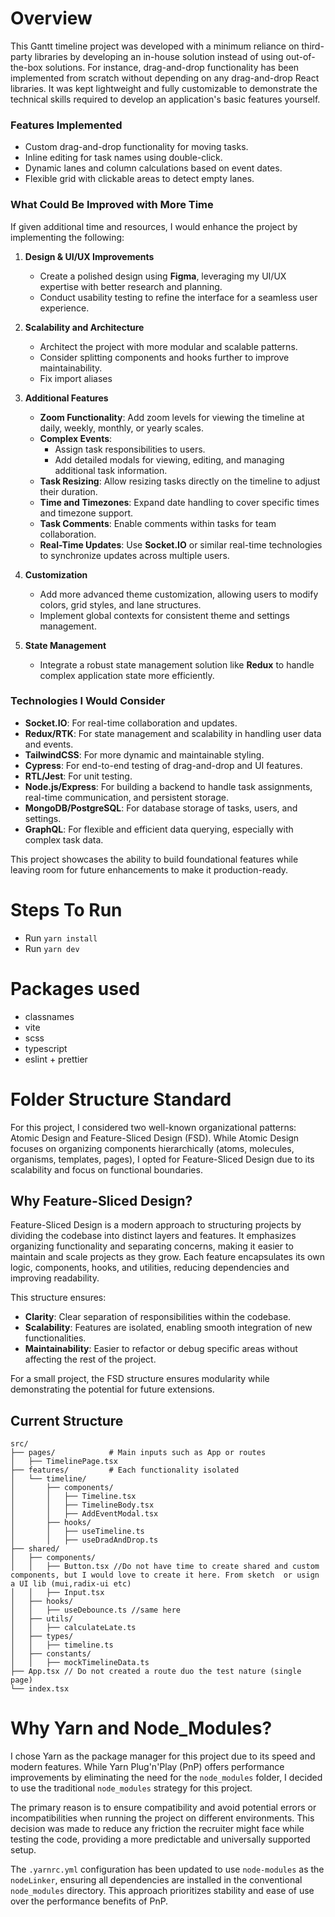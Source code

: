 # Overview

This Gantt timeline project was developed with a minimum reliance on third-party libraries by developing an in-house solution instead of using out-of-the-box solutions. For instance, drag-and-drop functionality has been implemented from scratch without depending on any drag-and-drop React libraries. It was kept lightweight and fully customizable to demonstrate the technical skills required to develop an application's basic features yourself.

### Features Implemented

- Custom drag-and-drop functionality for moving tasks.
- Inline editing for task names using double-click.
- Dynamic lanes and column calculations based on event dates.
- Flexible grid with clickable areas to detect empty lanes.

### What Could Be Improved with More Time

If given additional time and resources, I would enhance the project by implementing the following:

1. **Design & UI/UX Improvements**

   - Create a polished design using **Figma**, leveraging my UI/UX expertise with better research and planning.
   - Conduct usability testing to refine the interface for a seamless user experience.

2. **Scalability and Architecture**

   - Architect the project with more modular and scalable patterns.
   - Consider splitting components and hooks further to improve maintainability.
   - Fix import aliases

3. **Additional Features**

   - **Zoom Functionality**: Add zoom levels for viewing the timeline at daily, weekly, monthly, or yearly scales.
   - **Complex Events**:
     - Assign task responsibilities to users.
     - Add detailed modals for viewing, editing, and managing additional task information.
   - **Task Resizing**: Allow resizing tasks directly on the timeline to adjust their duration.
   - **Time and Timezones**: Expand date handling to cover specific times and timezone support.
   - **Task Comments**: Enable comments within tasks for team collaboration.
   - **Real-Time Updates**: Use **Socket.IO** or similar real-time technologies to synchronize updates across multiple users.

4. **Customization**

   - Add more advanced theme customization, allowing users to modify colors, grid styles, and lane structures.
   - Implement global contexts for consistent theme and settings management.

5. **State Management**
   - Integrate a robust state management solution like **Redux** to handle complex application state more efficiently.

### Technologies I Would Consider

- **Socket.IO**: For real-time collaboration and updates.
- **Redux/RTK**: For state management and scalability in handling user data and events.
- **TailwindCSS**: For more dynamic and maintainable styling.
- **Cypress**: For end-to-end testing of drag-and-drop and UI features.
- **RTL/Jest**: For unit testing.
- **Node.js/Express**: For building a backend to handle task assignments, real-time communication, and persistent storage.
- **MongoDB/PostgreSQL**: For database storage of tasks, users, and settings.
- **GraphQL**: For flexible and efficient data querying, especially with complex task data.

This project showcases the ability to build foundational features while leaving room for future enhancements to make it production-ready.

# Steps To Run

- Run `yarn install`
- Run `yarn dev`

# Packages used

- classnames
- vite
- scss
- typescript
- eslint + prettier

# Folder Structure Standard

For this project, I considered two well-known organizational patterns: Atomic Design and Feature-Sliced Design (FSD). While Atomic Design focuses on organizing components hierarchically (atoms, molecules, organisms, templates, pages), I opted for Feature-Sliced Design due to its scalability and focus on functional boundaries.

## Why Feature-Sliced Design?

Feature-Sliced Design is a modern approach to structuring projects by dividing the codebase into distinct layers and features. It emphasizes organizing functionality and separating concerns, making it easier to maintain and scale projects as they grow. Each feature encapsulates its own logic, components, hooks, and utilities, reducing dependencies and improving readability.

This structure ensures:

- **Clarity**: Clear separation of responsibilities within the codebase.
- **Scalability**: Features are isolated, enabling smooth integration of new functionalities.
- **Maintainability**: Easier to refactor or debug specific areas without affecting the rest of the project.

For a small project, the FSD structure ensures modularity while demonstrating the potential for future extensions.

## Current Structure

```
src/
├── pages/            # Main inputs such as App or routes
│   ├── TimelinePage.tsx
├── features/         # Each functionality isolated
│   └── timeline/
│       ├── components/
│       │   ├── Timeline.tsx
│       │   ├── TimelineBody.tsx
│       │   ├── AddEventModal.tsx
│       ├── hooks/
│       │   ├── useTimeline.ts
│       │   ├── useDradAndDrop.ts
├── shared/
│   ├── components/
│   │   ├── Button.tsx //Do not have time to create shared and custom components, but I would love to create it here. From sketch  or usign a UI lib (mui,radix-ui etc)
│   │   ├── Input.tsx
│   ├── hooks/
│   │   ├── useDebounce.ts //same here
│   ├── utils/
│   │   ├── calculateLate.ts
│   ├── types/
│   │   ├── timeline.ts
│   ├── constants/
│   │   ├── mockTimelineData.ts
├── App.tsx // Do not created a route duo the test nature (single page)
└── index.tsx
```

# Why Yarn and Node_Modules?

I chose Yarn as the package manager for this project due to its speed and modern features. While Yarn Plug'n'Play (PnP) offers performance improvements by eliminating the need for the `node_modules` folder, I decided to use the traditional `node_modules` strategy for this project.

The primary reason is to ensure compatibility and avoid potential errors or incompatibilities when running the project on different environments. This decision was made to reduce any friction the recruiter might face while testing the code, providing a more predictable and universally supported setup.

The `.yarnrc.yml` configuration has been updated to use `node-modules` as the `nodeLinker`, ensuring all dependencies are installed in the conventional `node_modules` directory. This approach prioritizes stability and ease of use over the performance benefits of PnP.
